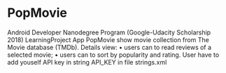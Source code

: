 # PopMovie
Android Developer Nanodegree Program (Google-Udacity Scholarship 2018) 
LearningProject
App PopMovie show movie collection from The Movie database (TMDb).
Details view:
•	users can to read reviews of a selected movie;
•	users can to sort by popularity and rating.
User have to add youself API key in string API_KEY in file strings.xml
